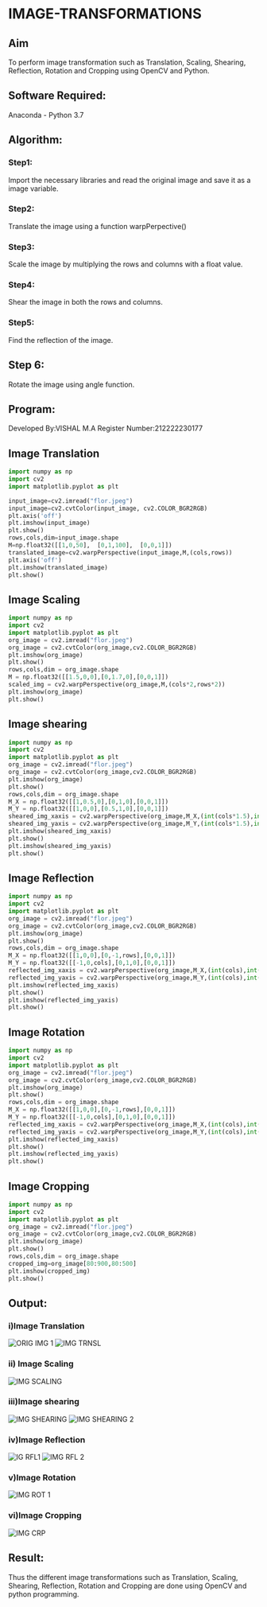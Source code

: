 # IMAGE-TRANSFORMATIONS

## Aim
To perform image transformation such as Translation, Scaling, Shearing, Reflection, Rotation and Cropping using OpenCV and Python.
## Software Required:
Anaconda - Python 3.7

## Algorithm:
### Step1:
Import the necessary libraries and read the original image and save it as a image variable.
### Step2:
Translate the image using a function warpPerpective()
### Step3:
Scale the image by multiplying the rows and columns with a float value.
### Step4:
Shear the image in both the rows and columns.
### Step5:
Find the reflection of the image.
## Step 6:
Rotate the image using angle function.
## Program:
Developed By:VISHAL M.A
Register Number:212222230177
## Image Translation
```python
import numpy as np
import cv2
import matplotlib.pyplot as plt

input_image=cv2.imread("flor.jpeg")
input_image=cv2.cvtColor(input_image, cv2.COLOR_BGR2RGB)
plt.axis('off')
plt.imshow(input_image)
plt.show()
rows,cols,dim=input_image.shape
M=np.float32([[1,0,50],  [0,1,100],  [0,0,1]])
translated_image=cv2.warpPerspective(input_image,M,(cols,rows))
plt.axis('off')
plt.imshow(translated_image)
plt.show()
```

##  Image Scaling
```python
import numpy as np
import cv2
import matplotlib.pyplot as plt
org_image = cv2.imread("flor.jpeg")
org_image = cv2.cvtColor(org_image,cv2.COLOR_BGR2RGB)
plt.imshow(org_image)
plt.show()
rows,cols,dim = org_image.shape
M = np.float32([[1.5,0,0],[0,1.7,0],[0,0,1]])
scaled_img = cv2.warpPerspective(org_image,M,(cols*2,rows*2))
plt.imshow(org_image)
plt.show()
```
## Image shearing
```python 
import numpy as np
import cv2
import matplotlib.pyplot as plt
org_image = cv2.imread("flor.jpeg")
org_image = cv2.cvtColor(org_image,cv2.COLOR_BGR2RGB)
plt.imshow(org_image)
plt.show()
rows,cols,dim = org_image.shape
M_X = np.float32([[1,0.5,0],[0,1,0],[0,0,1]])
M_Y = np.float32([[1,0,0],[0.5,1,0],[0,0,1]])
sheared_img_xaxis = cv2.warpPerspective(org_image,M_X,(int(cols*1.5),int(rows*1.5)))
sheared_img_yaxis = cv2.warpPerspective(org_image,M_Y,(int(cols*1.5),int(rows*1.5)))
plt.imshow(sheared_img_xaxis)
plt.show()
plt.imshow(sheared_img_yaxis)
plt.show()
```
## Image Reflection
```python
import numpy as np
import cv2
import matplotlib.pyplot as plt
org_image = cv2.imread("flor.jpeg")
org_image = cv2.cvtColor(org_image,cv2.COLOR_BGR2RGB)
plt.imshow(org_image)
plt.show()
rows,cols,dim = org_image.shape
M_X = np.float32([[1,0,0],[0,-1,rows],[0,0,1]])
M_Y = np.float32([[-1,0,cols],[0,1,0],[0,0,1]])
reflected_img_xaxis = cv2.warpPerspective(org_image,M_X,(int(cols),int(rows)))
reflected_img_yaxis = cv2.warpPerspective(org_image,M_Y,(int(cols),int(rows)))
plt.imshow(reflected_img_xaxis)
plt.show()
plt.imshow(reflected_img_yaxis)
plt.show()
```
## Image Rotation
```python
import numpy as np
import cv2
import matplotlib.pyplot as plt
org_image = cv2.imread("flor.jpeg")
org_image = cv2.cvtColor(org_image,cv2.COLOR_BGR2RGB)
plt.imshow(org_image)
plt.show()
rows,cols,dim = org_image.shape
M_X = np.float32([[1,0,0],[0,-1,rows],[0,0,1]])
M_Y = np.float32([[-1,0,cols],[0,1,0],[0,0,1]])
reflected_img_xaxis = cv2.warpPerspective(org_image,M_X,(int(cols),int(rows)))
reflected_img_yaxis = cv2.warpPerspective(org_image,M_Y,(int(cols),int(rows)))
plt.imshow(reflected_img_xaxis)
plt.show()
plt.imshow(reflected_img_yaxis)
plt.show()
```
## Image Cropping
```python
import numpy as np
import cv2
import matplotlib.pyplot as plt
org_image = cv2.imread("flor.jpeg")
org_image = cv2.cvtColor(org_image,cv2.COLOR_BGR2RGB)
plt.imshow(org_image)
plt.show()
rows,cols,dim = org_image.shape
cropped_img=org_image[80:900,80:500]
plt.imshow(cropped_img)
plt.show()

```
## Output:
### i)Image Translation
![ORIG IMG 1](https://github.com/swedha333/IMAGE-TRANSFORMATIONS/assets/119560110/137e8096-23ed-4b79-8752-05ace5a883a1)
![IMG TRNSL](https://github.com/swedha333/IMAGE-TRANSFORMATIONS/assets/119560110/5a8cb9f7-3122-43c5-ba53-df2fa516b240)



### ii) Image Scaling
![IMG SCALING ](https://github.com/swedha333/IMAGE-TRANSFORMATIONS/assets/119560110/a6f46c27-c21e-4c68-aec0-bd19b8e8cf37)



### iii)Image shearing
![IMG SHEARING](https://github.com/swedha333/IMAGE-TRANSFORMATIONS/assets/119560110/be576915-f8d7-4de3-851a-53c8744a2aab)
![IMG SHEARING 2](https://github.com/swedha333/IMAGE-TRANSFORMATIONS/assets/119560110/ac342ff6-d52b-40f3-9148-1ae7f3e6ba31)


### iv)Image Reflection
![IG RFL1](https://github.com/swedha333/IMAGE-TRANSFORMATIONS/assets/119560110/32635bc8-047c-493b-a565-b1021d872d05)
![IMG RFL 2](https://github.com/swedha333/IMAGE-TRANSFORMATIONS/assets/119560110/a94f8998-af54-482d-8658-f552a645b948)


### v)Image Rotation
![IMG ROT 1](https://github.com/swedha333/IMAGE-TRANSFORMATIONS/assets/119560110/74976d2f-bc20-47c9-b7f1-cb80212c69cb)




### vi)Image Cropping
![IMG CRP](https://github.com/swedha333/IMAGE-TRANSFORMATIONS/assets/119560110/07cecc32-ddc0-4f2e-9a33-a170426456e8)



## Result: 
Thus the different image transformations such as Translation, Scaling, Shearing, Reflection, Rotation and Cropping are done using OpenCV and python programming.
